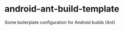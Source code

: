 android-ant-build-template
==========================

Some boilerplate configuration for Android builds (Ant)

